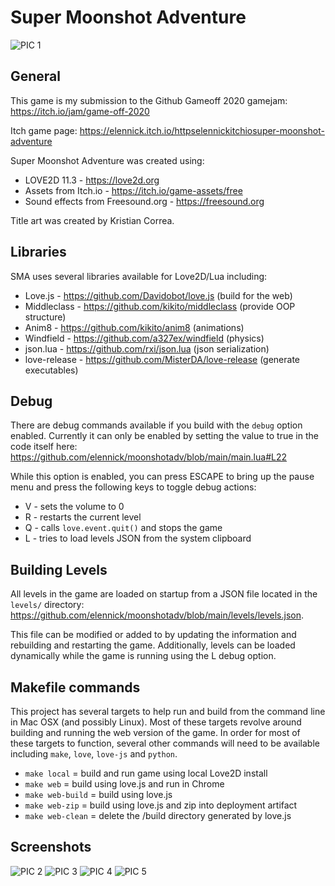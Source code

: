 # Super Moonshot Adventure

![PIC 1](https://github.com/elennick/moonshotadv/blob/main/pics/title-black-bgrd.png)

## General
This game is my submission to the Github Gameoff 2020 gamejam: https://itch.io/jam/game-off-2020

Itch game page: https://elennick.itch.io/httpselennickitchiosuper-moonshot-adventure

Super Moonshot Adventure was created using:
* LOVE2D 11.3 - https://love2d.org
* Assets from Itch.io - https://itch.io/game-assets/free
* Sound effects from Freesound.org - https://freesound.org

Title art was created by Kristian Correa.

## Libraries
SMA uses several libraries available for Love2D/Lua including:
* Love.js - https://github.com/Davidobot/love.js (build for the web)
* Middleclass - https://github.com/kikito/middleclass (provide OOP structure)
* Anim8 - https://github.com/kikito/anim8 (animations)
* Windfield - https://github.com/a327ex/windfield (physics)
* json.lua - https://github.com/rxi/json.lua (json serialization)
* love-release - https://github.com/MisterDA/love-release (generate executables)

## Debug
There are debug commands available if you build with the `debug` option enabled. Currently it can only be enabled by setting the value to true in the code itself here: https://github.com/elennick/moonshotadv/blob/main/main.lua#L22

While this option is enabled, you can press ESCAPE to bring up the pause menu and press the following keys to toggle debug actions:
* V - sets the volume to 0
* R - restarts the current level
* Q - calls `love.event.quit()` and stops the game
* L - tries to load levels JSON from the system clipboard

## Building Levels
All levels in the game are loaded on startup from a JSON file located in the `levels/` directory: https://github.com/elennick/moonshotadv/blob/main/levels/levels.json.

This file can be modified or added to by updating the information and rebuilding and restarting the game. Additionally, levels can be loaded dynamically while the game is running using the L debug option.

## Makefile commands
This project has several targets to help run and build from the command line in Mac OSX (and possibly Linux). Most of these targets revolve around building and running the web version of the game. In order for most of these targets to function, several other commands will need to be available including `make`, `love`, `love-js` and `python`.
* `make local` = build and run game using local Love2D install
* `make web` = build using love.js and run in Chrome
* `make web-build` = build using love.js
* `make web-zip` = build using love.js and zip into deployment artifact
* `make web-clean` = delete the /build directory generated by love.js

## Screenshots
![PIC 2](https://github.com/elennick/moonshotadv/blob/main/pics/screenshot1.png)
![PIC 3](https://github.com/elennick/moonshotadv/blob/main/pics/screenshot2.png)
![PIC 4](https://github.com/elennick/moonshotadv/blob/main/pics/screenshot3.png)
![PIC 5](https://github.com/elennick/moonshotadv/blob/main/pics/screenshot4.png)
